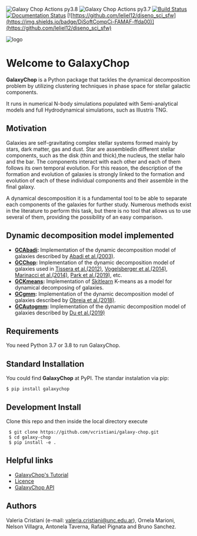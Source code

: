 ![Galaxy Chop Actions py3.8](https://github.com/vcristiani/galaxy-chop/workflows/Galaxy%20Chop%20Actions%20py3.8/badge.svg)
![Galaxy Chop Actions py3.7](https://github.com/vcristiani/galaxy-chop/workflows/Galaxy%20Chop%20Actions%20py3.7/badge.svg)
[![Build Status](https://travis-ci.com/vcristiani/galaxy-chop.svg?branch=master)](https://travis-ci.com/vcristiani/galaxy-chop)
[![Documentation Status](https://readthedocs.org/projects/galaxy-chop/badge/?version=latest)](https://galaxy-chop.readthedocs.io/en/latest/?badge=latest)
[![https://github.com/leliel12/diseno_sci_sfw](https://img.shields.io/badge/DiSoftCompCi-FAMAF-ffda00)](https://github.com/leliel12/diseno_sci_sfw)

![logo](https://github.com/vcristiani/galaxy-chop/blob/master/docs/galaxychop_logo.png)

# Welcome to **GalaxyChop**

**GalaxyChop**  is a Python package that tackles the dynamical decomposition problem by utilizing clustering techniques in phase space for stellar galactic components.

It runs in numerical N-body simulations populated with Semi-analytical models and full Hydrodynamical simulations, such as Illustris TNG.

## Motivation

 Galaxies are self-gravitating complex stellar systems formed mainly by stars, dark matter, gas and dust. Star are assembledin different stellar components, such as the disk (thin and thick),the nucleus, the stellar halo and the bar. The components interact with each other and each of them follows its own temporal evolution. For this reason, the description of the formation and evolution  of  galaxies  is  strongly  linked  to  the  formation  and evolution of each of these individual components and their assemble in the final galaxy.
 
 A dynamical descomposition it is a fundamental tool to be able to separate each components of the galaxies for further study. Numerous methods exist in the literature to perform this task, but there is no tool that allows us to use several of them, providing the possibility of an easy comparison.


## Dynamic decomposition model implemented
- **[GCAbadi](https://galaxy-chop.readthedocs.io/en/latest/api/galaxychop.html#galaxychop.models.GCAbadi):** Implementation of the dynamic decomposition model of galaxies described by [Abadi et al.(2003)](https://ui.adsabs.harvard.edu/abs/2003ApJ...597...21Aabstract). 
- **[GCChop](https://galaxy-chop.readthedocs.io/en/latest/api/galaxychop.html#galaxychop.models.GCChop):** Implementation of the dynamic decomposition model of galaxies used in [Tissera et al.(2012)](https://ui.adsabs.harvard.edu/abs/2012MNRAS.420..255T/abstract), [Vogelsberger et al.(2014)](https://ui.adsabs.harvard.edu/abs/2014MNRAS.444.1518V/abstract), [Marinacci et al.(2014)](https://ui.adsabs.harvard.edu/abs/2014MNRAS.437.1750M/abstract), [Park et al.(2019)](https://ui.adsabs.harvard.edu/abs/2019ApJ...883...25P/abstract), etc.
- **[GCKmeans](https://galaxy-chop.readthedocs.io/en/latest/api/galaxychop.html#galaxychop.models.GCKmeans):** Implementation of [Skitlearn](https://scikit-learn.org/stable/about.html#citing-scikit-learn) K-means as a model for dynamical decomposing of galaxies. 
- **[GCgmm](https://galaxy-chop.readthedocs.io/en/latest/api/galaxychop.html#galaxychop.models.GCGmm):** Implementation of the dynamic decomposition model of galaxies described by [Obreja et al.(2018)](https://ui.adsabs.harvard.edu/abs/2018MNRAS.477.4915O/abstract).
- **[GCAutogmm](https://galaxy-chop.readthedocs.io/en/latest/api/galaxychop.html#galaxychop.models.GCAutogmm):** Implementation of the  dynamic decomposition model of galaxies described by [Du et al.(2019)](https://ui.adsabs.harvard.edu/abs/2019ApJ...884..129D/abstract)

## Requirements

You need Python 3.7 or 3.8 to run GalaxyChop.

## Standard Installation

You could find **GalaxyChop**  at PyPI. The standar instalation via pip:

    $ pip install galaxychop

## Development Install

Clone this repo and then inside the local directory execute

     $ git clone https://github.com/vcristiani/galaxy-chop.git
     $ cd galaxy-chop
     $ pip install -e .

## Helpful links
- [GalaxyChop's Tutorial](https://galaxy-chop.readthedocs.io/en/latest/tutorial.html)
- [Licence](https://galaxy-chop.readthedocs.io/en/latest/license.html)
- [GalaxyChop API](https://galaxy-chop.readthedocs.io/en/latest/api/galaxychop.html)


## Authors
Valeria Cristiani (e-mail: valeria.cristiani@unc.edu.ar), Ornela Marioni, Nelson Villagra, Antonela Taverna, Rafael Pignata and Bruno Sanchez.


